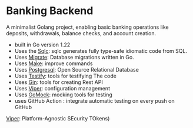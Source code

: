 # Banking Backend
A minimalist Golang project, enabling basic banking operations like deposits, withdrawals, balance checks, and account creation.

- built in Go version 1.22
- Uses the [Sqlc](https://docs.sqlc.dev/): sqlc generates fully type-safe idiomatic code from SQL.
- Uses [Migrate](https://github.com/golang-migrate/migrate): Database migrations written in Go.
- Uses [Make](github.com/justinas/nosurf ): improve commands
- Uses [Postgresql](github.com/justinas/nosurf ): Open Source Relational Database
- Uses [Testify](https://github.com/stretchr/testify ): tools for testifying The code
- Uses [Gin](https://github.com/gin-gonic/gin?tab=readme-ov-file): tools for creating Rest API
- Uses [Viper](https://github.com/spf13/viper): configuration management
- Uses [GoMock](https://github.com/golang/mock): mocking tools for testing
- uses GitHub Action : integrate automatic testing on every push on GitHub

[Viper](https://github.com/o1egl/paseto): Platform-Agnostic SEcurity TOkens)